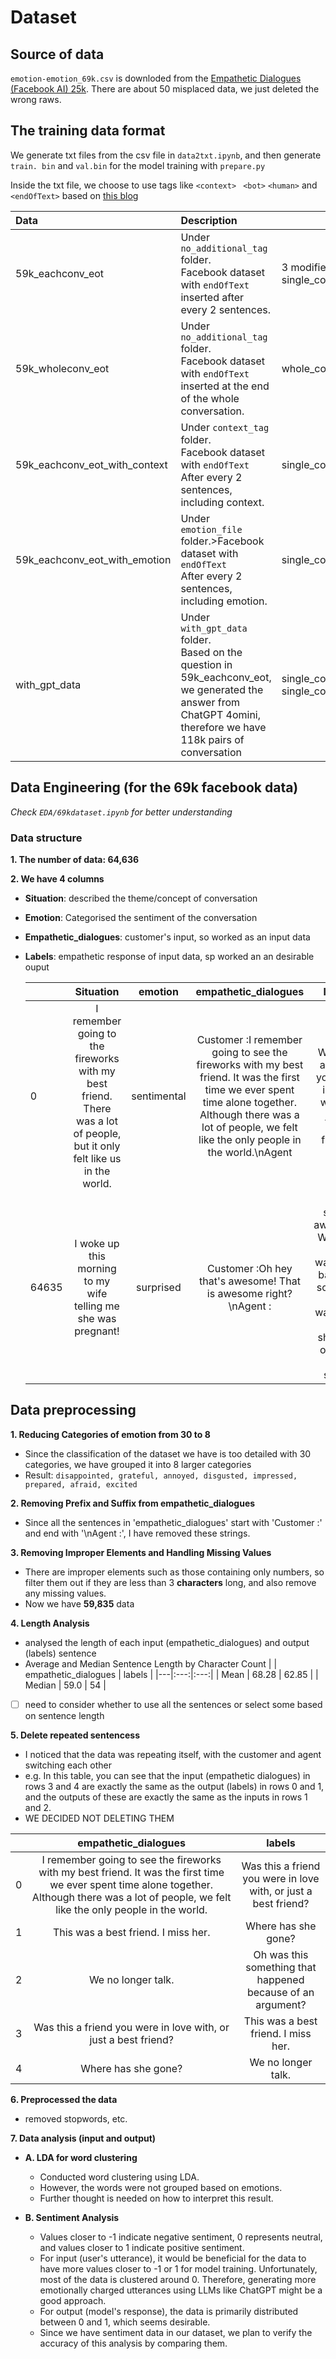 # Dataset
## Source of data
`emotion-emotion_69k.csv` is downloded from the [Empathetic Dialogues (Facebook AI) 25k](https://www.kaggle.com/datasets/atharvjairath/empathetic-dialogues-facebook-ai/data). There are about 50 misplaced data, we just deleted the wrong raws.

## The training data format
We generate txt files from the csv file in `data2txt.ipynb`, and then generate 
`train.
bin` 
and 
`val.bin` for the model training with `prepare.py`
  
Inside the txt file, we choose to use tags like `<context> ` `<bot>`  `<human>` 
and 
`<endOfText>` 
based on [this blog](https://vatsadev.hashnode.dev/making-nanochatgpt-nanogpt-chat-oriented)

| Data   | Description                                                                                                                                                                                | Trained Model                                                                         |
| :---------------------------- |:-------------------------------------------------------------------------------------------------------------------------------------------------------------------------------------------|---------------------------------------------------------------------------------------|
| 59k_eachconv_eot              | Under `no_additional_tag` folder. <br />Facebook dataset with `endOfText` inserted after  every 2 sentences.                                                                               | 3 modified models  <br/> single_conversation                                          |
| 59k_wholeconv_eot             | Under `no_additional_tag` folder. <br />Facebook dataset with `endOfText` inserted at  the end of the whole conversation.                                                                  | whole_conversation                                                                    |
| 59k_eachconv_eot_with_context | Under `context_tag` folder.<br />Facebook dataset with `endOfText`  <br />After every 2 sentences, including context.                                                                      | single_conversation_withcontext                                                       |
| 59k_eachconv_eot_with_emotion | Under `emotion_file` folder.>Facebook dataset with `endOfText`  <br />After every 2 sentences, including emotion.                                                                          | single_conversation_withemotion                                                       |
| with_gpt_data                 | Under `with_gpt_data` folder.  <br /> Based on  the question in 59k_eachconv_eot, we generated  the answer from ChatGPT 4omini, therefore we have 118k pairs of conversation               | single_conversation_withGPTdata_bs256, single_conversation_withGPTdata |



## Data Engineering (for the 69k facebook data)
_Check ```EDA/69kdataset.ipynb``` for better understanding_
### Data structure
**1. The number of data: 64,636**

**2. We have 4 columns**
   + **Situation**: described the theme/concept of conversation
   + **Emotion**: Categorised the sentiment of the conversation
   + **Empathetic_dialogues**: customer's input, so worked as an input data
   + **Labels**: empathetic response of input data, sp worked an an desirable ouput

        |  | Situation | emotion | empathetic_dialogues | labels |
        |---|:---:|:---:|:---:|:---:|
        | 0 | I remember going to the fireworks with my best friend. There was a lot of people, but it only felt like us in the world. | sentimental | Customer :I remember going to see the fireworks with my best friend. It was the first time we ever spent time alone together. Although there was a lot of people, we felt like the only people in the world.\nAgent  | Was this a friend you were in love with, or just a best friend? |
        | 64635 | I woke up this morning to my wife telling me she was pregnant! | surprised | Customer :Oh hey that's awesome! That is awesome right?\nAgent : | It is soooo awesome. We have been wanting a baby for so long. I can't wait, but I was shocked out of a dead sleep! |

## Data preprocessing
**1. Reducing Categories of emotion from 30 to 8**
   + Since the classification of the dataset we have is too detailed with 30 categories, we have grouped it into 8 larger categories
   + Result: ```disappointed, grateful, annoyed, disgusted, impressed, prepared, afraid, excited```
  
**2. Removing Prefix and Suffix from empathetic_dialogues**
   + Since all the sentences in 'empathetic_dialogues' start with 'Customer :' and end with '\nAgent :', I have removed these strings.
  
**3. Removing Improper Elements and Handling Missing Values**
   + There are improper elements such as those containing only numbers, so filter them out if they are less than 3 **characters** long, and also remove any missing values.
   + Now we have **59,835** data
  
**4. Length Analysis**
   + analysed the length of each input (empathetic_dialogues) and output (labels) sentence
   + Average and Median Sentence Length by Character Count
        |  | empathetic_dialogues | labels |
        |---|:---:|:---:|
        | Mean | 68.28 | 62.85 |
        | Median | 59.0 | 54 |
  - [ ] need to consider whether to use all the sentences or select some based on sentence length
  
**5. Delete repeated sentencess**
   + I noticed that the data was repeating itself, with the customer and agent switching each other
   + e.g. In this table, you can see that the input (empathetic dialogues) in rows 3 and 4 are exactly the same as the output (labels) in rows 0 and 1, and the outputs of these are exactly the same as the inputs in rows 1 and 2.
   + WE DECIDED NOT DELETING THEM
  
|  | **empathetic_dialogues** | **labels** |
|---|:---:|:---:|
| 0 | I remember going to see the fireworks with my best friend. It was the first time we ever spent time alone together. Although there was a lot of people, we felt like the only people in the world. | Was this a friend you were in love with, or just a best friend? |
| 1 | This was a best friend. I miss her.| Where has she gone? |
| 2 | We no longer talk. | Oh was this something that happened because of an argument? |
| 3 | Was this a friend you were in love with, or just a best friend? | This was a best friend. I miss her. |
| 4 | Where has she gone? | We no longer talk. |

**6. Preprocessed the data**
+ removed stopwords, etc.

**7. Data analysis (input and output)**
   - **A. LDA for word clustering**  
     - Conducted word clustering using LDA.  
     - However, the words were not grouped based on emotions.  
     - Further thought is needed on how to interpret this result.

   - **B. Sentiment Analysis**  
     - Values closer to -1 indicate negative sentiment, 0 represents neutral, and values closer to 1 indicate positive sentiment.  
     - For input (user's utterance), it would be beneficial for the data to have more values closer to -1 or 1 for model training. Unfortunately, most of the data is clustered around 0. Therefore, generating more emotionally charged utterances using LLMs like ChatGPT might be a good approach.  
     - For output (model's response), the data is primarily distributed between 0 and 1, which seems desirable.  
     - Since we have sentiment data in our dataset, we plan to verify the accuracy of this analysis by comparing them.
